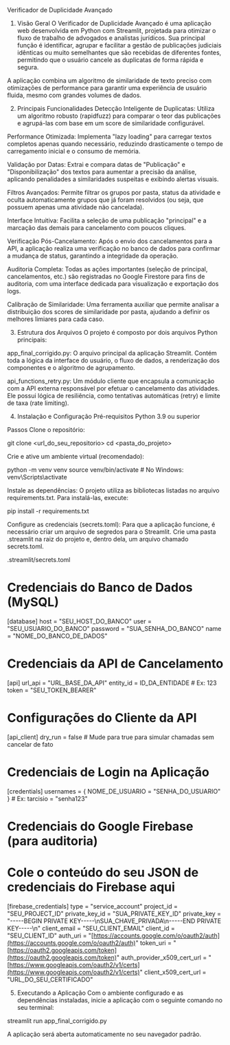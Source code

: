 Verificador de Duplicidade Avançado
1. Visão Geral
O Verificador de Duplicidade Avançado é uma aplicação web desenvolvida em Python com Streamlit, projetada para otimizar o fluxo de trabalho de advogados e analistas jurídicos. Sua principal função é identificar, agrupar e facilitar a gestão de publicações judiciais idênticas ou muito semelhantes que são recebidas de diferentes fontes, permitindo que o usuário cancele as duplicatas de forma rápida e segura.

A aplicação combina um algoritmo de similaridade de texto preciso com otimizações de performance para garantir uma experiência de usuário fluida, mesmo com grandes volumes de dados.

2. Principais Funcionalidades
Detecção Inteligente de Duplicatas: Utiliza um algoritmo robusto (rapidfuzz) para comparar o teor das publicações e agrupá-las com base em um score de similaridade configurável.

Performance Otimizada: Implementa "lazy loading" para carregar textos completos apenas quando necessário, reduzindo drasticamente o tempo de carregamento inicial e o consumo de memória.

Validação por Datas: Extrai e compara datas de "Publicação" e "Disponibilização" dos textos para aumentar a precisão da análise, aplicando penalidades a similaridades suspeitas e exibindo alertas visuais.

Filtros Avançados: Permite filtrar os grupos por pasta, status da atividade e oculta automaticamente grupos que já foram resolvidos (ou seja, que possuem apenas uma atividade não cancelada).

Interface Intuitiva: Facilita a seleção de uma publicação "principal" e a marcação das demais para cancelamento com poucos cliques.

Verificação Pós-Cancelamento: Após o envio dos cancelamentos para a API, a aplicação realiza uma verificação no banco de dados para confirmar a mudança de status, garantindo a integridade da operação.

Auditoria Completa: Todas as ações importantes (seleção de principal, cancelamentos, etc.) são registradas no Google Firestore para fins de auditoria, com uma interface dedicada para visualização e exportação dos logs.

Calibração de Similaridade: Uma ferramenta auxiliar que permite analisar a distribuição dos scores de similaridade por pasta, ajudando a definir os melhores limiares para cada caso.

3. Estrutura dos Arquivos
O projeto é composto por dois arquivos Python principais:

app_final_corrigido.py: O arquivo principal da aplicação Streamlit. Contém toda a lógica da interface do usuário, o fluxo de dados, a renderização dos componentes e o algoritmo de agrupamento.

api_functions_retry.py: Um módulo cliente que encapsula a comunicação com a API externa responsável por efetuar o cancelamento das atividades. Ele possui lógica de resiliência, como tentativas automáticas (retry) e limite de taxa (rate limiting).

4. Instalação e Configuração
Pré-requisitos
Python 3.9 ou superior

Passos
Clone o repositório:

git clone <url_do_seu_repositorio>
cd <pasta_do_projeto>

Crie e ative um ambiente virtual (recomendado):

python -m venv venv
source venv/bin/activate  # No Windows: venv\Scripts\activate

Instale as dependências:
O projeto utiliza as bibliotecas listadas no arquivo requirements.txt. Para instalá-las, execute:

pip install -r requirements.txt

Configure as credenciais (secrets.toml):
Para que a aplicação funcione, é necessário criar um arquivo de segredos para o Streamlit. Crie uma pasta .streamlit na raiz do projeto e, dentro dela, um arquivo chamado secrets.toml.

.streamlit/secrets.toml

# Credenciais do Banco de Dados (MySQL)
[database]
host = "SEU_HOST_DO_BANCO"
user = "SEU_USUARIO_DO_BANCO"
password = "SUA_SENHA_DO_BANCO"
name = "NOME_DO_BANCO_DE_DADOS"

# Credenciais da API de Cancelamento
[api]
url_api = "URL_BASE_DA_API"
entity_id = ID_DA_ENTIDADE # Ex: 123
token = "SEU_TOKEN_BEARER"

# Configurações do Cliente da API
[api_client]
dry_run = false # Mude para true para simular chamadas sem cancelar de fato

# Credenciais de Login na Aplicação
[credentials]
usernames = { NOME_DE_USUARIO = "SENHA_DO_USUARIO" } # Ex: tarcisio = "senha123"

# Credenciais do Google Firebase (para auditoria)
# Cole o conteúdo do seu JSON de credenciais do Firebase aqui
[firebase_credentials]
type = "service_account"
project_id = "SEU_PROJECT_ID"
private_key_id = "SUA_PRIVATE_KEY_ID"
private_key = "-----BEGIN PRIVATE KEY-----\nSUA_CHAVE_PRIVADA\n-----END PRIVATE KEY-----\n"
client_email = "SEU_CLIENT_EMAIL"
client_id = "SEU_CLIENT_ID"
auth_uri = "[https://accounts.google.com/o/oauth2/auth](https://accounts.google.com/o/oauth2/auth)"
token_uri = "[https://oauth2.googleapis.com/token](https://oauth2.googleapis.com/token)"
auth_provider_x509_cert_url = "[https://www.googleapis.com/oauth2/v1/certs](https://www.googleapis.com/oauth2/v1/certs)"
client_x509_cert_url = "URL_DO_SEU_CERTIFICADO"

5. Executando a Aplicação
Com o ambiente configurado e as dependências instaladas, inicie a aplicação com o seguinte comando no seu terminal:

streamlit run app_final_corrigido.py

A aplicação será aberta automaticamente no seu navegador padrão.
